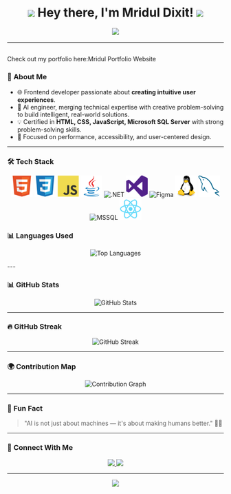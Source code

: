 <!-- Header -->
<h1 align="center">
  <img src="https://media.giphy.com/media/hvRJCLFzcasrR4ia7z/giphy.gif" width="35">
  Hey there, I'm Mridul Dixit!
  <img src="https://media.giphy.com/media/hvRJCLFzcasrR4ia7z/giphy.gif" width="35">
</h1>

<p align="center">
  <img src="https://readme-typing-svg.herokuapp.com?font=Fira+Code&pause=1000&color=F7A500&center=true&width=435&lines=Frontend+Developer+AI+Engineer;Building+Responsive+Web+Apps" />
</p>

---
## 
Check out my portfolio here:Mridul Portfolio Website 
### 🚀 **About Me**
- 🌐 Frontend developer passionate about **creating intuitive user experiences**.  
- 🤖 AI engineer, merging technical expertise with creative problem-solving to build intelligent, real-world solutions.  
- 💡 Certified in **HTML, CSS, JavaScript, Microsoft SQL Server** with strong problem-solving skills.  
- 🎯 Focused on performance, accessibility, and user-centered design.  

---

### 🛠️ **Tech Stack**

<p align="center">
  <!-- HTML -->
  <img src="https://raw.githubusercontent.com/devicons/devicon/master/icons/html5/html5-original.svg" alt="HTML5" width="50" height="50" />
  <!-- CSS -->
  <img src="https://raw.githubusercontent.com/devicons/devicon/master/icons/css3/css3-original.svg" alt="CSS3" width="50" height="50" />
  <!-- JavaScript -->
  <img src="https://raw.githubusercontent.com/devicons/devicon/master/icons/javascript/javascript-original.svg" alt="JavaScript" width="50" height="50" />
  <!-- Java -->
  <img src="https://raw.githubusercontent.com/devicons/devicon/master/icons/java/java-original.svg" alt="Java" width="50" height="50" />
  <!-- .NET -->
  <img src="https://upload.wikimedia.org/wikipedia/commons/e/ee/.NET_Core_Logo.svg" alt=".NET" width="50" height="50" />
  <!-- Visual Studio -->
  <img src="https://raw.githubusercontent.com/devicons/devicon/master/icons/visualstudio/visualstudio-plain.svg" alt="Visual Studio" width="50" height="50" />
  <!-- Figma -->
  <img src="https://www.vectorlogo.zone/logos/figma/figma-icon.svg" alt="Figma" width="50" height="50" />
  <!-- Linux -->
  <img src="https://raw.githubusercontent.com/devicons/devicon/master/icons/linux/linux-original.svg" alt="Linux" width="50" height="50" />
  <!-- MySQL -->
  <img src="https://raw.githubusercontent.com/devicons/devicon/master/icons/mysql/mysql-original.svg" alt="MySQL" width="50" height="50" />
  <!-- MSSQL -->
  <img src="https://www.svgrepo.com/show/303229/microsoft-sql-server-logo.svg" alt="MSSQL" width="50" height="50" />
  <!-- React -->
  <img src="https://raw.githubusercontent.com/devicons/devicon/master/icons/react/react-original.svg" alt="React" width="50" height="50" />
</p>

### 📊 **Languages Used**
<p align="center">
  <img src="https://github-readme-stats.vercel.app/api/top-langs/?username=mridulsengar1986&layout=compact&theme=radical&langs_count=10" alt="Top Languages" />
</p>
---

### 📊 **GitHub Stats**
<p align="center">
  <img src="https://github-readme-stats.vercel.app/api?username=mridulsengar1986&show_icons=true&theme=radical&count_private=true" alt="GitHub Stats" />
</p>

---

### 🔥 **GitHub Streak**
<p align="center">
  <img src="https://streak-stats.demolab.com/?user=mridulsengar1986&theme=radical" alt="GitHub Streak" />
</p>

---

### 🌍 **Contribution Map**
<p align="center">
  <img src="https://github-readme-activity-graph.vercel.app/graph?username=mridulsengar1986&theme=dracula" alt="Contribution Graph" />
</p>

---

### 🎯 **Fun Fact**
> "AI is not just about machines — it's about making humans better." 🤖✨

---

### 🤝 **Connect With Me**
<p align="center">
  <a href="https://linkedin.com/in/mridul-dixit" target="_blank">
    <img src="https://img.shields.io/badge/LinkedIn-blue?logo=linkedin&style=for-the-badge" />
  </a>
  <a href="https://github.com/mridulsengar1986" target="_blank">
    <img src="https://img.shields.io/badge/GitHub-%23121011.svg?style=for-the-badge&logo=github&logoColor=white" />
  </a>
</p>

---

<p align="center">
  <img src="https://media.giphy.com/media/QTfX9Ejfra3ZmNxh6B/giphy.gif" width="200" />
</p>


